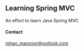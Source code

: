Learning Spring MVC
--

An effort to learn Java Spring MVC

#### Contact

[rehan_manzoor@outlook.com](mailto:rehan_manzoor@outlook.com)
